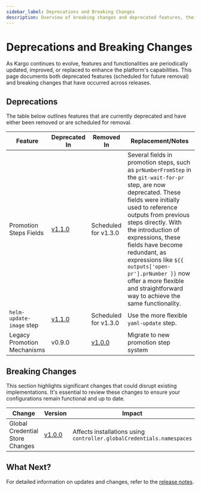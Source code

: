 ```yaml
---
sidebar_label: Deprecations and Breaking Changes
description: Overview of breaking changes and deprecated features, their removal timeline, reasons for deprecation, and suggested replacements.
---
```


# Deprecations and Breaking Changes

As Kargo continues to evolve, features and functionalities are periodically updated,
improved, or replaced to enhance the platform's capabilities. This page documents both
deprecated features (scheduled for future removal) and breaking changes that have occurred
across releases.

## Deprecations

The table below outlines features that are currently deprecated and have either been removed or are scheduled for removal.

| Feature | Deprecated In | Removed In | Replacement/Notes |
|---------|---------------|------------|-------------------|
| Promotion Steps Fields | [v1.1.0](./80-release-notes/98-v1.1.0.md#-new-and-updated-promotion-steps) | Scheduled for v1.3.0 | Several fields in promotion steps, such as `prNumberFromStep` in the `git-wait-for-pr` step, are now deprecated. These fields were initially used to reference outputs from previous steps directly. With the introduction of expressions, these fields have become redundant, as expressions like `${{ outputs['open-pr'].prNumber }}` now offer a more flexible and straightforward way to achieve the same functionality. |
| `helm-update-image` step | [v1.1.0](./80-release-notes/98-v1.1.0.md#-new-and-updated-promotion-steps) | Scheduled for v1.3.0 | Use the more flexible `yaml-update` step. |
| Legacy Promotion Mechanisms | v0.9.0 | [v1.0.0](./80-release-notes/99-v1.0.0.md#%EF%B8%8F-breaking-changes) | Migrate to new promotion step system |

## Breaking Changes

This section highlights significant changes that could disrupt existing implementations.
It's essential to review these changes to ensure your configurations remain functional and up to date.

| Change | Version | Impact | Migration Path |
|--------|----------|---------|---------------|
| Global Credential Store Changes | [v1.0.0](./80-release-notes/99-v1.0.0.md#%EF%B8%8F-breaking-changes) | Affects installations using `controller.globalCredentials.namespaces` | Either: 1) Provide custom RoleBindings for controller access, or 2) Enable `controller.serviceAccount.clusterWideSecretReadingEnabled` (not recommended) |

## What Next?

For detailed information on updates and changes, refer to the [release notes](https://github.com/akuity/kargo/releases).
